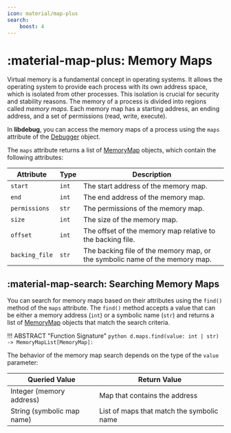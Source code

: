 ```yaml
---
icon: material/map-plus
search:
    boost: 4
---
```

# :material-map-plus: Memory Maps
Virtual memory is a fundamental concept in operating systems. It allows the operating system to provide each process with its own address space, which is isolated from other processes. This isolation is crucial for security and stability reasons. The memory of a process is divided into regions called *memory maps*. Each memory map has a starting address, an ending address, and a set of permissions (read, write, execute).

In **libdebug**, you can access the memory maps of a process using the `maps` attribute of the [Debugger](../../from_pydoc/generated/debugger/debugger/) object.

The `maps` attribute returns a list of [MemoryMap](../../from_pydoc/generated/data/memory_map/) objects, which contain the following attributes:

| Attribute | Type | Description |
|-----------|------|-------------|
| `start`   | `int` | The start address of the memory map. |
| `end`     | `int` | The end address of the memory map. |
| `permissions` | `str` | The permissions of the memory map. |
| `size` | `int` | The size of the memory map. |
| `offset` | `int` | The offset of the memory map relative to the backing file. |
| `backing_file` | `str` | The backing file of the memory map, or the symbolic name of the memory map. |

## :material-map-search: Searching Memory Maps
You can search for memory maps based on their attributes using the `find()` method of the `maps` attribute. The `find()` method accepts a value that can be either a memory address (`int`) or a symbolic name (`str`) and returns a list of [MemoryMap](../../from_pydoc/generated/data/memory_map/) objects that match the search criteria.

!!! ABSTRACT "Function Signature"
    ```python
    d.maps.find(value: int | str) -> MemoryMapList[MemoryMap]:
    ```

The behavior of the memory map search depends on the type of the `value` parameter:

| Queried Value | Return Value |
|-------------| ------------|
| Integer (memory address)     | Map that contains the address  |
| String (symbolic map name)     | List of maps that match the symbolic name |
